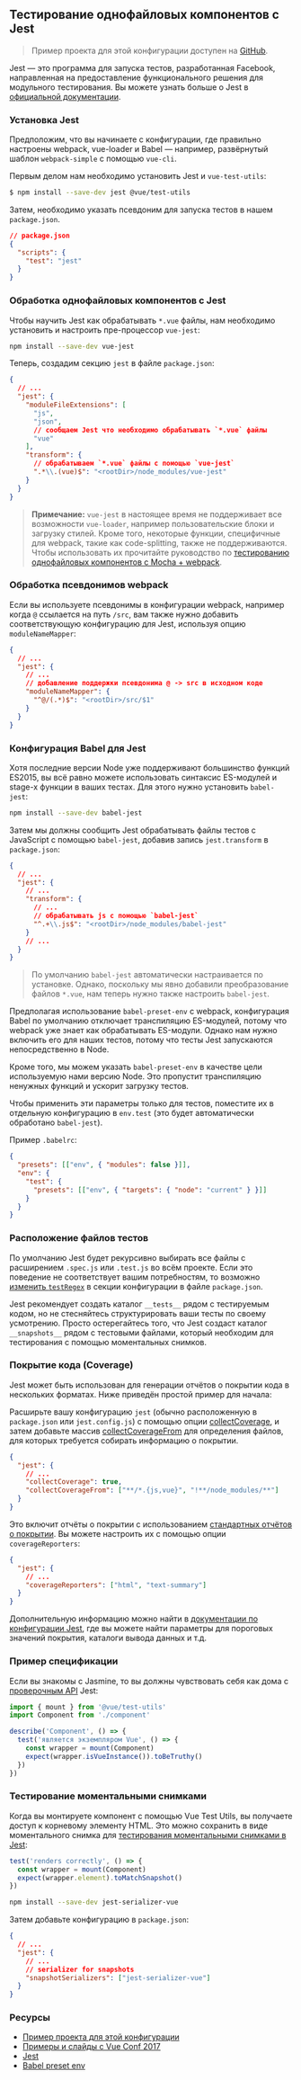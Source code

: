 ## Тестирование однофайловых компонентов с Jest

> Пример проекта для этой конфигурации доступен на [GitHub](https://github.com/vuejs/vue-test-utils-jest-example).

Jest — это программа для запуска тестов, разработанная Facebook, направленная на предоставление функционального решения для модульного тестирования. Вы можете узнать больше о Jest в [официальной документации](https://facebook.github.io/jest/).

### Установка Jest

Предположим, что вы начинаете с конфигурации, где правильно настроены webpack, vue-loader и Babel — например, развёрнутый шаблон `webpack-simple` с помощью `vue-cli`.

Первым делом нам необходимо установить Jest и `vue-test-utils`:

```bash
$ npm install --save-dev jest @vue/test-utils
```

Затем, необходимо указать псевдоним для запуска тестов в нашем `package.json`.

```json
// package.json
{
  "scripts": {
    "test": "jest"
  }
}
```

### Обработка однофайловых компонентов с Jest

Чтобы научить Jest как обрабатывать `*.vue` файлы, нам необходимо установить и настроить пре-процессор `vue-jest`:

```bash
npm install --save-dev vue-jest
```

Теперь, создадим секцию `jest` в файле `package.json`:

```json
{
  // ...
  "jest": {
    "moduleFileExtensions": [
      "js",
      "json",
      // сообщаем Jest что необходимо обрабатывать `*.vue` файлы
      "vue"
    ],
    "transform": {
      // обрабатываем `*.vue` файлы с помощью `vue-jest`
      ".*\\.(vue)$": "<rootDir>/node_modules/vue-jest"
    }
  }
}
```

> **Примечание:** `vue-jest` в настоящее время не поддерживает все возможности `vue-loader`, например пользовательские блоки и загрузку стилей. Кроме того, некоторые функции, специфичные для webpack, такие как code-splitting, также не поддерживаются. Чтобы использовать их прочитайте руководство по [тестированию однофайловых компонентов с Mocha + webpack](./testing-single-file-components-with-mocha-webpack.md).

### Обработка псевдонимов webpack

Если вы используете псевдонимы в конфигурации webpack, например когда `@` ссылается на путь `/src`, вам также нужно добавить соответствующую конфигурацию для Jest, используя опцию `moduleNameMapper`:

```json
{
  // ...
  "jest": {
    // ...
    // добавление поддержки псевдонима @ -> src в исходном коде
    "moduleNameMapper": {
      "^@/(.*)$": "<rootDir>/src/$1"
    }
  }
}
```

### Конфигурация Babel для Jest

<!-- todo ES modules has been supported in latest versions of Node -->

Хотя последние версии Node уже поддерживают большинство функций ES2015, вы всё равно можете использовать синтаксис ES-модулей и stage-x функции в ваших тестах. Для этого нужно установить `babel-jest`:

```bash
npm install --save-dev babel-jest
```

Затем мы должны сообщить Jest обрабатывать файлы тестов с JavaScript с помощью `babel-jest`, добавив запись `jest.transform` в `package.json`:

```json
{
  // ...
  "jest": {
    // ...
    "transform": {
      // ...
      // обрабатывать js с помощью `babel-jest`
      "^.+\\.js$": "<rootDir>/node_modules/babel-jest"
    }
    // ...
  }
}
```

> По умолчанию `babel-jest` автоматически настраивается по установке. Однако, поскольку мы явно добавили преобразование файлов `*.vue`, нам теперь нужно также настроить `babel-jest`.

Предполагая использование `babel-preset-env` с webpack, конфигурация Babel по умолчанию отключает транспиляцию ES-модулей, потому что webpack уже знает как обрабатывать ES-модули. Однако нам нужно включить его для наших тестов, потому что тесты Jest запускаются непосредственно в Node.

Кроме того, мы можем указать `babel-preset-env` в качестве цели используемую нами версию Node. Это пропустит транспиляцию ненужных функций и ускорит загрузку тестов.

Чтобы применить эти параметры только для тестов, поместите их в отдельную конфигурацию в `env.test` (это будет автоматически обработано `babel-jest`).

Пример `.babelrc`:

```json
{
  "presets": [["env", { "modules": false }]],
  "env": {
    "test": {
      "presets": [["env", { "targets": { "node": "current" } }]]
    }
  }
}
```

### Расположение файлов тестов

По умолчанию Jest будет рекурсивно выбирать все файлы с расширением `.spec.js` или `.test.js` во всём проекте. Если это поведение не соответствует вашим потребностям, то возможно [изменить `testRegex`](https://facebook.github.io/jest/docs/en/configuration.html#testregex-string) в секции конфигурации в файле `package.json`.

Jest рекомендует создать каталог `__tests__` рядом с тестируемым кодом, но не стесняйтесь структурировать ваши тесты по своему усмотрению. Просто остерегайтесь того, что Jest создаст каталог `__snapshots__` рядом с тестовыми файлами, который необходим для тестирования с помощью моментальных снимков.

### Покрытие кода (Coverage)

Jest может быть использован для генерации отчётов о покрытии кода в нескольких форматах. Ниже приведён простой пример для начала:

Расширьте вашу конфигурацию `jest` (обычно расположенную в `package.json` или `jest.config.js`) с помощью опции [collectCoverage](https://facebook.github.io/jest/docs/en/configuration.html#collectcoverage-boolean), и затем добавьте массив [collectCoverageFrom](https://facebook.github.io/jest/docs/en/configuration.html#collectcoveragefrom-array) для определения файлов, для которых требуется собирать информацию о покрытии.

```json
{
  "jest": {
    // ...
    "collectCoverage": true,
    "collectCoverageFrom": ["**/*.{js,vue}", "!**/node_modules/**"]
  }
}
```

Это включит отчёты о покрытии с использованием [стандартных отчётов о покрытии](https://facebook.github.io/jest/docs/en/configuration.html#coveragereporters-array-string). Вы можете настроить их с помощью опции `coverageReporters`:

```json
{
  "jest": {
    // ...
    "coverageReporters": ["html", "text-summary"]
  }
}
```

Дополнительную информацию можно найти в [документации по конфигурации Jest](https://facebook.github.io/jest/docs/en/configuration.html#collectcoverage-boolean), где вы можете найти параметры для пороговых значений покрытия, каталоги вывода данных и т.д.

### Пример спецификации

Если вы знакомы с Jasmine, то вы должны чувствовать себя как дома с [проверочным API](https://facebook.github.io/jest/docs/en/expect.html#content) Jest:

```js
import { mount } from '@vue/test-utils'
import Component from './component'

describe('Component', () => {
  test('является экземпляром Vue', () => {
    const wrapper = mount(Component)
    expect(wrapper.isVueInstance()).toBeTruthy()
  })
})
```

### Тестирование моментальными снимками

Когда вы монтируете компонент с помощью Vue Test Utils, вы получаете доступ к корневому элементу HTML. Это можно сохранить в виде моментального снимка для [тестирования моментальными снимками в Jest](https://facebook.github.io/jest/docs/en/snapshot-testing.html):

```js
test('renders correctly', () => {
  const wrapper = mount(Component)
  expect(wrapper.element).toMatchSnapshot()
})
```

```bash
npm install --save-dev jest-serializer-vue
```

Затем добавьте конфигурацию в `package.json`:

```json
{
  // ...
  "jest": {
    // ...
    // serializer for snapshots
    "snapshotSerializers": ["jest-serializer-vue"]
  }
}
```

### Ресурсы

- [Пример проекта для этой конфигурации](https://github.com/vuejs/vue-test-utils-jest-example)
- [Примеры и слайды с Vue Conf 2017](https://github.com/codebryo/vue-testing-with-jest-conf17)
- [Jest](https://facebook.github.io/jest/)
- [Babel preset env](https://github.com/babel/babel-preset-env)
